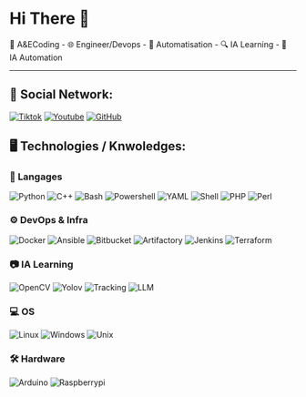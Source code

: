 # Hi There 👋

🔗 A&ECoding - 🌐 Engineer/Devops - 🎯 Automatisation - 🔍 IA Learning - 📡 IA Automation

---

## 📌 Social Network: 

[![Tiktok](https://img.shields.io/badge/Tiktok-181717?style=for-the-badge&logo=tiktok&logoColor=black)](https://www.tiktok.com/@ae.coding)
[![Youtube](https://img.shields.io/badge/Youtube-EE0000?style=for-the-badge&logo=Youtube&logoColor=black)](https://www.youtube.com/@AECoding-r6w)
[![GitHub](https://img.shields.io/badge/GitHub-FCC624?style=for-the-badge&logo=github&logoColor=white)](https://github.com/iwebbo)  

## 🖥 Technologies / Knwoledges:

### 🔹 Langages  
![Python](https://img.shields.io/badge/Python-3776AB?style=for-the-badge&logo=python&logoColor=white) ![C++](https://img.shields.io/badge/C++-00599C?style=for-the-badge&logo=c%2b%2b&logoColor=white) ![Bash](https://img.shields.io/badge/Bash-4EAA25?style=for-the-badge&logo=gnu-bash&logoColor=white) ![Powershell](https://img.shields.io/badge/Powershell-FCC624?style=for-the-badge&logo=Powershell&logoColor=black) ![YAML](https://img.shields.io/badge/YAML-FCC624?style=for-the-badge&logo=Yaml&logoColor=black) ![Shell](https://img.shields.io/badge/Shell-FCC624?style=for-the-badge&logo=Shell&logoColor=black) ![PHP](https://img.shields.io/badge/PHP-FCC624?style=for-the-badge&logo=PHP&logoColor=black) ![Perl](https://img.shields.io/badge/Perl-FCC624?style=for-the-badge&logo=Perl&logoColor=black)


### ⚙️ DevOps & Infra  
![Docker](https://img.shields.io/badge/Docker-2496ED?style=for-the-badge&logo=docker&logoColor=white) ![Ansible](https://img.shields.io/badge/Ansible-EE0000?style=for-the-badge&logo=ansible&logoColor=white) ![Bitbucket](https://img.shields.io/badge/Bitbucket-FCC624?style=for-the-badge&logo=Bitbucket&logoColor=black) ![Artifactory](https://img.shields.io/badge/Artifactory-FCC624?style=for-the-badge&logo=Artifactory&logoColor=black) ![Jenkins](https://img.shields.io/badge/Jenkins-FCC624?style=for-the-badge&logo=Jenkins&logoColor=black) ![Terraform](https://img.shields.io/badge/Terraform-FCC624?style=for-the-badge&logo=Terraform&logoColor=black)

### 📷 IA Learning 
![OpenCV](https://img.shields.io/badge/OpenCV-5C3EE8?style=for-the-badge&logo=opencv&logoColor=white) ![Yolov](https://img.shields.io/badge/Yolov-FCC624?style=for-the-badge&logo=Yolov&logoColor=black) ![Tracking](https://img.shields.io/badge/Tracking-FCC624?style=for-the-badge&logo=Tracking&logoColor=black) ![LLM](https://img.shields.io/badge/LLM-FCC624?style=for-the-badge&logo=LLM&logoColor=black)


### 💻 OS  
![Linux](https://img.shields.io/badge/Linux-FCC624?style=for-the-badge&logo=linux&logoColor=black) ![Windows](https://img.shields.io/badge/Windows-0078D6?style=for-the-badge&logo=windows&logoColor=white) ![Unix](https://img.shields.io/badge/Unix-FCC624?style=for-the-badge&logo=Unix&logoColor=black)

### 🛠️ Hardware  
![Arduino](https://img.shields.io/badge/Arduino-00979D?style=for-the-badge&logo=arduino&logoColor=white) ![Raspberrypi](https://img.shields.io/badge/Raspberrypi-FCC624?style=for-the-badge&logo=Raspberrypi&logoColor=black)

